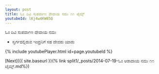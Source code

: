 ```yaml
---
layout: post
title: ಓಂ ದಿವಿ ಸುಪರ್ವಾಣ ದೇವಾಯ ನಮಃ ೧೧ ಟೈಮ್ಸ್
youtubeId: lKj4w4KW85Q
---
```

 
 
 ಓಂ ದಿವಿ ಸುಪರ್ವಾಣ ದೇವಾಯ ನಮಃ  
 
 -  ಸ್ವರ್ಗದಲ್ಲಿರುವ ಇಂದ್ರನಿಗೆ ಸಹ ದೇವರು ಯಾರು 
 
  
 
  
 
 
 
 
 
 


{% include youtubePlayer.html id=page.youtubeId %}
 
[Next]({{ site.baseurl }}{% link  split1/_posts/2014-07-19-ಓಂ ಆಶಾದಾಯ ನಮಃ ೧೧ ಟೈಮ್ಸ್.md%})
 
